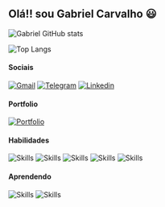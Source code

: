 ## Olá!! sou Gabriel Carvalho 😃

![Gabriel GitHub stats]([https://github-readme-stats.vercel.app](https://readmestats.999857.xyz)/api?username=Gabrielrc11&show_icons=true&theme=dracula)

![Top Langs](https://github-readme-stats.vercel.app/api/top-langs/?username=Gabrielrc11&layout=compact&theme=dracula)

#### Sociais
[![Gmail](https://img.shields.io/badge/Gmail-D14836?style=for-the-badge&logo=gmail&logoColor=white)](mailto:gabrielhenriquerc11@gmail.com)
[![Telegram](https://img.shields.io/badge/Telegram-2CA5E0?style=for-the-badge&logo=telegram&logoColor=white)](https://t.me/gabrielher1)
[![Linkedin](https://img.shields.io/badge/LinkedIn-0077B5?style=for-the-badge&logo=linkedin&logoColor=white)](https://www.linkedin.com/in/gabriel-henrique-rocha-de-carvalho-7911a225b/)

#### Portfolio

[![Portfolio](https://img.shields.io/badge/website-000000?style=for-the-badge&logo=About.me&logoColor=white)](https://devfolio-gabriel.netlify.app/)

#### Habilidades

![Skills](https://img.shields.io/badge/HTML5-E34F26?style=for-the-badge&logo=html5&logoColor=white)
![Skills](https://img.shields.io/badge/CSS3-1572B6?style=for-the-badge&logo=css3&logoColor=white)
![Skills](https://img.shields.io/badge/JavaScript-F7DF1E?style=for-the-badge&logo=javascript&logoColor=black)
![Skills](https://img.shields.io/badge/Java-ED8B00?style=for-the-badge&logo=openjdk&logoColor=white)
![Skills](https://img.shields.io/badge/PostgreSQL-316192?style=for-the-badge&logo=postgresql&logoColor=white)

#### Aprendendo

![Skills](https://img.shields.io/badge/Unity-100000?style=for-the-badge&logo=unity&logoColor=white)
![Skills](https://img.shields.io/badge/React-20232A?style=for-the-badge&logo=react&logoColor=61DAFB)
